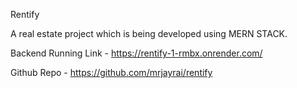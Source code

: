 
Rentify

A real estate project which is being developed using MERN STACK.

Backend Running Link - https://rentify-1-rmbx.onrender.com/

Github Repo - https://github.com/mrjayrai/rentify

